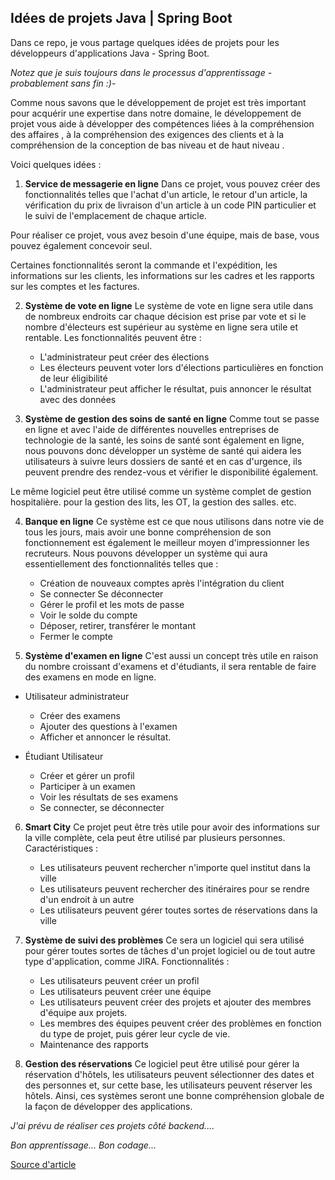 ## Idées de projets Java | Spring Boot
Dans ce repo, je vous partage quelques idées de projets pour les développeurs d'applications Java - Spring Boot.

*Notez que je suis toujours dans le processus d'apprentissage - probablement sans fin :)-*

Comme nous savons que le développement de projet est très important pour acquérir une expertise dans notre domaine, le développement de projet vous aide à développer des compétences liées à la compréhension des affaires , à la compréhension des exigences des clients et à la compréhension de la conception de bas niveau et de haut niveau .

Voici quelques idées :
1. **Service de messagerie en ligne**
Dans ce projet, vous pouvez créer des fonctionnalités telles que l'achat d'un article, le retour d'un article, la vérification du prix de livraison d'un article à un code PIN particulier et le suivi de l'emplacement de chaque article.

Pour réaliser ce projet, vous avez besoin d'une équipe, mais de base, vous pouvez également concevoir seul.

Certaines fonctionnalités seront la commande et l'expédition, les informations sur les clients, les informations sur les cadres et les rapports sur les comptes et les factures.

2. **Système de vote en ligne**
Le système de vote en ligne sera utile dans de nombreux endroits car chaque décision est prise par vote et si le nombre d'électeurs est supérieur au système en ligne sera utile et rentable.
Les fonctionnalités peuvent être : 
	- L'administrateur peut créer des élections
	- Les électeurs peuvent voter lors d'élections particulières en fonction de leur éligibilité
	- L'administrateur peut afficher le résultat, puis annoncer le résultat avec des données

3. **Système de gestion des soins de santé en ligne**
Comme tout se passe en ligne et avec l'aide de différentes nouvelles entreprises de technologie de la santé, les soins de santé sont également en ligne, nous pouvons donc développer un système de santé qui aidera les utilisateurs à suivre leurs dossiers de santé et en cas d'urgence, ils peuvent prendre des rendez-vous et vérifier le disponibilité également.

Le même logiciel peut être utilisé comme un système complet de gestion hospitalière. pour la gestion des lits, les OT, la gestion des salles. etc.

4. **Banque en ligne**
Ce système est ce que nous utilisons dans notre vie de tous les jours, mais avoir une bonne compréhension de son fonctionnement est également le meilleur moyen d'impressionner les recruteurs.
Nous pouvons développer un système qui aura essentiellement des fonctionnalités telles que :
	- Création de nouveaux comptes après l'intégration du client
	- Se connecter Se déconnecter
	- Gérer le profil et les mots de passe
	- Voir le solde du compte
	- Déposer, retirer, transférer le montant
	- Fermer le compte

5. **Système d'examen en ligne**
C'est aussi un concept très utile en raison du nombre croissant d'examens et d'étudiants, il sera rentable de faire des examens en mode en ligne.

- Utilisateur administrateur
	- Créer des examens
	- Ajouter des questions à l'examen
	- Afficher et annoncer le résultat.

- Étudiant Utilisateur
	- Créer et gérer un profil
	- Participer à un examen
	- Voir les résultats de ses examens
	- Se connecter, se déconnecter

6. **Smart City**
Ce projet peut être très utile pour avoir des informations sur la ville complète, cela peut être utilisé par plusieurs personnes.
Caractéristiques :
	- Les utilisateurs peuvent rechercher n'importe quel institut dans la ville
	- Les utilisateurs peuvent rechercher des itinéraires pour se rendre d'un endroit à un autre	
	- Les utilisateurs peuvent gérer toutes sortes de réservations dans la ville

7. **Système de suivi des problèmes**
Ce sera un logiciel qui sera utilisé pour gérer toutes sortes de tâches d'un projet logiciel ou de tout autre type d'application, comme JIRA. 
Fonctionnalités :
	- Les utilisateurs peuvent créer un profil
	- Les utilisateurs peuvent créer une équipe
	- Les utilisateurs peuvent créer des projets et ajouter des membres d'équipe aux projets.
	- Les membres des équipes peuvent créer des problèmes en fonction du type de projet, puis gérer leur cycle de vie.
	- Maintenance des rapports

8. **Gestion des réservations**
Ce logiciel peut être utilisé pour gérer la réservation d'hôtels, les utilisateurs peuvent sélectionner des dates et des personnes et, sur cette base, les utilisateurs peuvent réserver les hôtels.
Ainsi, ces systèmes seront une bonne compréhension globale de la façon de développer des applications.

*J'ai prévu de réaliser ces projets côté backend....*

*Bon apprentissage... Bon codage...*

[Source d'article](https://medium.com/shoutloudz/top-10-project-ideas-for-java-developers-15e259005b38)
